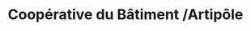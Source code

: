 ---
title: "Coopérative du Bâtiment /Artipôle"
url: /le-mans/cooperative-du-batiment-artipole/
shop: Baumarkt
---